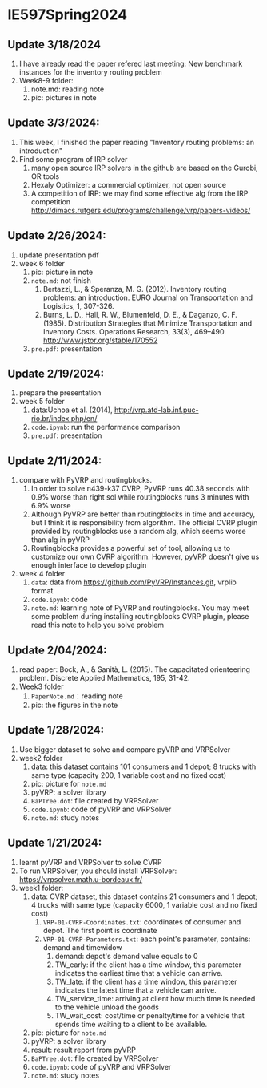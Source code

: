 # IE597Spring2024

## Update 3/18/2024
1. I have already read the paper refered last meeting: New benchmark instances for the inventory routing problem
2. Week8-9 folder:
   1. note.md: reading note
   2. pic: pictures in note 

## Update 3/3/2024:
1. This week, I finished the paper reading "Inventory routing problems: an introduction"
2. Find some program of IRP solver
   1. many open source IRP solvers in the github are based on the Gurobi, OR tools
   2. Hexaly Optimizer: a commercial optimizer, not open source
   3. A competition of IRP: we may find some effective alg from the IRP competition http://dimacs.rutgers.edu/programs/challenge/vrp/papers-videos/

## Update 2/26/2024:
1. update presentation pdf
2. week 6 folder
   1. pic: picture in note
   2. `note.md`: not finish 
      1. Bertazzi, L., & Speranza, M. G. (2012). Inventory routing problems: an introduction. EURO Journal on Transportation and Logistics, 1, 307-326.
      2. Burns, L. D., Hall, R. W., Blumenfeld, D. E., & Daganzo, C. F. (1985). Distribution Strategies that Minimize Transportation and Inventory Costs. Operations Research, 33(3), 469–490. http://www.jstor.org/stable/170552
   3. `pre.pdf`: presentation


## Update 2/19/2024:
1. prepare the presentation
2. week 5 folder
   1. data:Uchoa et al. (2014), http://vrp.atd-lab.inf.puc-rio.br/index.php/en/
   2. `code.ipynb`: run the performance comparison
   3. `pre.pdf`: presentation

## Update 2/11/2024:
1. compare with PyVRP and routingblocks.
   1. In order to solve n439-k37 CVRP, PyVRP runs 40.38 seconds with 0.9% worse than right sol while routingblocks runs 3 minutes with 6.9% worse
   2. Although PyVRP are better than routingblocks in time and accuracy, but I think it is responsibility from algorithm. The official CVRP plugin provided by routingblocks use a random alg, which seems worse than alg in pyVRP
   3. Routingblocks provides a powerful set of tool, allowing us to customize our own CVRP algorithm. However, pyVRP doesn't give us enough interface to develop plugin
2. week 4 folder
   1. `data`: data from https://github.com/PyVRP/Instances.git, vrplib format
   2. `code.ipynb`: code
   3. `note.md`: learning note of PyVRP and routingblocks. You may meet some problem during installing routingblocks CVRP plugin, please read this note to help you solve problem

## Update 2/04/2024:
1. read paper: Bock, A., & Sanità, L. (2015). The capacitated orienteering problem. Discrete Applied Mathematics, 195, 31-42.
2. Week3 folder
   1. `PaperNote.md`：reading note
   2. pic: the figures in the note

## Update 1/28/2024:
1. Use bigger dataset to solve and compare pyVRP and VRPSolver
2. week2 folder
   1. data: this dataset contains 101 consumers and 1 depot; 8 trucks with same type (capacity 200, 1 variable cost and no fixed cost)
   2. pic: picture for `note.md`
   3. pyVRP: a solver library
   4. `BaPTree.dot`: file created by VRPSolver
   5. `code.ipynb`: code of pyVRP and VRPSolver
   6. `note.md`: study notes

## Update 1/21/2024:
1. learnt pyVRP and VRPSolver to solve CVRP
2. To run VRPSolver, you should install VRPSolver: https://vrpsolver.math.u-bordeaux.fr/
3. week1 folder:
   1. data: CVRP dataset, this dataset contains 21 consumers and 1 depot; 4 trucks with same type (capacity 6000, 1 variable cost and no fixed cost)
      1.  `VRP-01-CVRP-Coordinates.txt`: coordinates of consumer and depot. The first point is coordinate
      2.  `VRP-01-CVRP-Parameters.txt`: each point's parameter, contains: demand and timewidow
          1.  demand: depot's demand value equals to 0
          2.  TW_early: if the client has a time window, this parameter indicates the earliest time that a vehicle can arrive. 
          3.  TW_late: if the client has a time window, this parameter indicates the latest time that a vehicle can arrive.
          4.  TW_service_time: arriving at client how much time is needed to the vehicle unload the goods	
          5.  TW_wait_cost: cost/time or penalty/time for a vehicle that spends time waiting to a client to be available.
   2. pic: picture for `note.md`
   3. pyVRP: a solver library
   4. result: result report from pyVRP
   5. `BaPTree.dot`: file created by VRPSolver
   6. `code.ipynb`: code of pyVRP and VRPSolver
   7. `note.md`: study notes